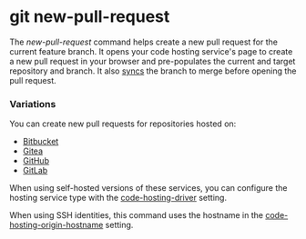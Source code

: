 # git new-pull-request

The _new-pull-request_ command helps create a new pull request for the current
feature branch. It opens your code hosting service's page to create a new pull
request in your browser and pre-populates the current and target repository and
branch. It also [syncs](sync.md) the branch to merge before opening the pull
request.

### Variations

You can create new pull requests for repositories hosted on:

- [Bitbucket](https://bitbucket.org)
- [Gitea](https://gitea.com)
- [GitHub](https://github.com)
- [GitLab](https://gitlab.com)

When using self-hosted versions of these services, you can configure the hosting
service type with the
[code-hosting-driver](../preferences/code-hosting-driver.md) setting.

When using SSH identities, this command uses the hostname in the
[code-hosting-origin-hostname](../preferences/code-hosting-origin-hostname.md)
setting.
